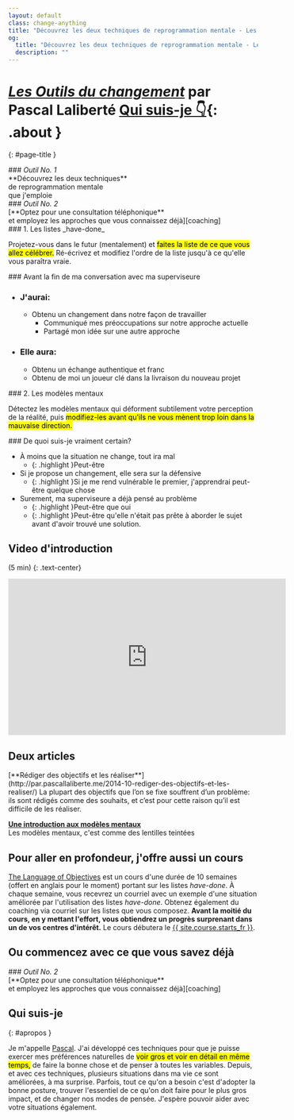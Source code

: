 ```yaml
---
layout: default
class: change-anything
title: "Découvrez les deux techniques de reprogrammation mentale - Les outils du changement"
og:
  title: "Découvrez les deux techniques de reprogrammation mentale - Les outils du changement"
  description: ""
---
```


# [<em><span class="the-kit">Les</span> <span class="name">Outils du changement</span></em>](/outils-du-changement/) <span class="tagline">par Pascal Laliberté [Qui suis-je 👇](#apropos){: .about }</span>
{: #page-title }

[decouvrir]: ../decouvrir/
[coaching]: ../coaching/
[course]: /language-of-objectives/

<div class="clearfix margin-top kit-options" markdown="1">
<div class="left active" markdown="1">
### <em class="kit-option-label">Outil No. 1</em><br> **Découvrez les deux techniques**<br> de reprogrammation mentale<br> que j'emploie
</div>

<div class="right" markdown="1">
### <em class="kit-option-label">Outil No. 2</em><br> [**Optez pour une consultation téléphonique**<br> et employez les approches que vous connaissez déjà][coaching]
</div>
</div>

<div class="clearfix" markdown="1">
<div class="left" markdown="1">
### 1. Les listes _have-done_

Projetez-vous dans le futur (mentalement) et <mark>faites la liste de ce que vous allez célébrer.</mark> Ré-écrivez et modifiez l'ordre de la liste jusqu'à ce qu'elle vous paraîtra vraie.

<div class="taskpaper" markdown="1">
### Avant la fin de ma conversation avec ma superviseure

* ### J'aurai:
  * Obtenu un changement dans notre façon de travailler
    * Communiqué mes préoccupations sur notre approche actuelle
    * Partagé mon idée sur une autre approche
* ### Elle aura:
  * Obtenu un échange authentique et franc
  * Obtenu de moi un joueur clé dans la livraison du nouveau projet
</div>

</div>

<div class="right" markdown="1">
### 2. Les modèles mentaux

Détectez les modèles mentaux qui déforment subtilement votre perception de la réalité, puis <mark>modifiez-les avant qu'ils ne vous mènent trop loin dans la mauvaise direction.</mark>

<div class="taskpaper" markdown="1">
### De quoi suis-je vraiment certain?

* À moins que la situation ne change, tout ira mal
  * {: .highlight }Peut-être
* Si je propose un changement, elle sera sur la défensive
  * {: .highlight }Si je me rend vulnérable le premier, j'apprendrai peut-être quelque chose
* Surement, ma superviseure a déjà pensé au problème
  * {: .highlight }Peut-être que oui
  * {: .highlight }Peut-être qu'elle n'était pas prête à aborder le sujet avant d'avoir trouvé une solution.
</div>

</div>

</div>

## Video d'introduction

(5 min)
{: .text-center}

<iframe width="560" height="315" src="https://www.youtube.com/embed/mZIE4sj1HHM" frameborder="0" allowfullscreen></iframe>

## Deux articles

<div markdown="1" class="text-center">
[**Rédiger des objectifs et les réaliser**](http://par.pascallaliberte.me/2014-10-rediger-des-objectifs-et-les-realiser/)  
La plupart des objectifs que l’on se fixe souffrent d’un problème: ils sont rédigés comme des souhaits, et c’est pour cette raison qu’il est difficile de les réaliser.

[**Une introduction aux modèles mentaux**](https://medium.com/@pascallaliberte/install-those-resolutions-962f7b52ac3b)  
Les modèles mentaux, c'est comme des lentilles teintées

</div>

## Pour aller en profondeur, j'offre aussi un cours

[The Language of Objectives][course] est un cours d'une durée de 10 semaines (offert en anglais pour le moment) portant sur les listes _have-done_. À chaque semaine, vous recevrez un courriel avec un exemple d'une situation améliorée par l'utilisation des listes _have-done_. Obtenez également du coaching via courriel sur les listes que vous composez. **Avant la moitié du cours, en y mettant l'effort, vous obtiendrez un progrès surprenant dans un de vos centres d'intérêt.** Le cours débutera le [{{ site.course.starts_fr }}][course].

## Ou commencez avec ce que vous savez déjà

<div class="clearfix margin-top kit-options" markdown="1">
<div class="" markdown="1">
### <em class="kit-option-label">Outil No. 2</em><br> [**Optez pour une consultation téléphonique**<br> et employez les approches que vous connaissez déjà][coaching]
</div>
</div>

## Qui suis-je
{: #apropos }

Je m'appelle [Pascal](/). J'ai développé ces techniques pour que je puisse exercer mes préférences naturelles de <mark>voir gros et voir en détail en même temps,</mark> de faire la bonne chose et de penser à toutes les variables. Depuis, et avec ces techniques, plusieurs situations dans ma vie ce sont améliorées, à ma surprise. Parfois, tout ce qu'on a besoin c'est d'adopter la bonne posture, trouver l'essentiel de ce qu'on doit faire pour le plus gros impact, et de changer nos modes de pensée. J'espère pouvoir aider avec votre situations également.